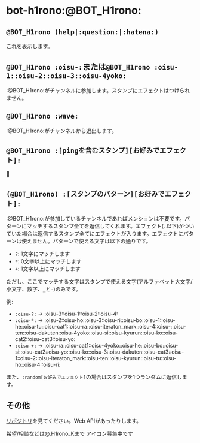 # bot-h1rono:@BOT_H1rono:

## `@BOT_H1rono (help|:question:|:hatena:)`

これを表示します。

## `@BOT_H1rono :oisu-:`または`@BOT_H1rono :oisu-1::oisu-2::oisu-3::oisu-4yoko:`

:@BOT_H1rono:がチャンネルに参加します。スタンプにエフェクトはつけられません。

## `@BOT_H1rono :wave:`

:@BOT_H1rono:がチャンネルから退出します。

## `@BOT_H1rono :[pingを含むスタンプ][お好みでエフェクト]:`

:ping_pong:

## `(@BOT_H1rono) :[スタンプのパターン][お好みでエフェクト]:`

:@BOT_H1rono:が参加しているチャンネルであればメンションは不要です。パターンにマッチするスタンプ全てを返信してくれます。エフェクト(`.`以下)がついていた場合は返信するスタンプ全てにエフェクトが入ります。エフェクトにパターンは使えません。パターンで使える文字は以下の通りです。

- `?`: 1文字にマッチします
- `*`: 0文字以上にマッチします
- `+`: 1文字以上にマッチします

ただし、ここでマッチする文字はスタンプで使える文字(アルファベット大文字/小文字、数字、`_`と`-`)のみです。

例:

- `:oisu-?:` → :oisu-3::oisu-1::oisu-2::oisu-4:
- `:oisu-*:` → :oisu-2::oisu-ho::oisu-3::oisu-ri::oisu-bo::oisu-1::oisu-he::oisu-tu::oisu-cat1::oisu-ra::oisu-iteraton_mark::oisu-4::oisu-::oisu-ten::oisu-dakuten::oisu-4yoko::oisu-si::oisu-kyurun::oisu-ko::oisu-cat2::oisu-cat3::oisu-yo:
- `:oisu-+:` → :oisu-ra::oisu-cat1::oisu-4yoko::oisu-he::oisu-bo::oisu-si::oisu-cat2::oisu-yo::oisu-ko::oisu-3::oisu-dakuten::oisu-cat3::oisu-1::oisu-2::oisu-iteraton_mark::oisu-ten::oisu-kyurun::oisu-tu::oisu-ho::oisu-4::oisu-ri:

また、`:random[お好みでエフェクト]`の場合はスタンプを1つランダムに返信します。

## その他

[リポジトリ](https://github.com/H1rono/bot-h1rono)を見てください。Web APIがあったりします。

希望/相談などは@.H1rono_Kまで
アイコン募集中です
